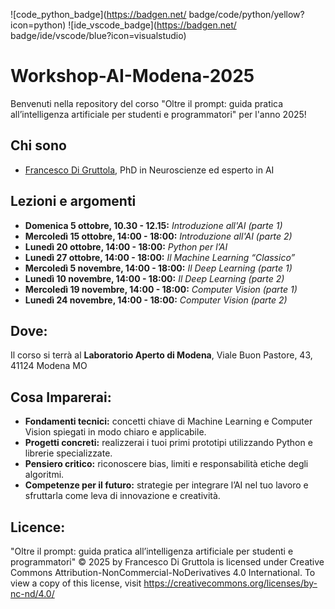 !\[code_python_badge\](https://badgen.net/
badge/code/python/yellow?icon=python)
!\[ide_vscode_badge\](https://badgen.net/
badge/ide/vscode/blue?icon=visualstudio)

# Workshop-AI-Modena-2025
Benvenuti nella repository del corso "Oltre il prompt: guida pratica all’intelligenza artificiale per studenti e programmatori" per l'anno 2025!

## Chi sono

* [Francesco Di Gruttola](https://www.cerebest.com/), PhD in Neuroscienze ed esperto in AI

## Lezioni e argomenti

* **Domenica 5 ottobre, 10.30 - 12.15:** *Introduzione all'AI (parte 1)*
* **Mercoledì 15 ottobre, 14:00 - 18:00:** *Introduzione all'AI (parte 2)*
* **Lunedì 20 ottobre, 14:00 - 18:00:** *Python per l’AI*
* **Lunedì 27 ottobre, 14:00 - 18:00:** *Il Machine Learning “Classico”*
* **Mercoledì 5 novembre, 14:00 - 18:00:** *Il Deep Learning (parte 1)*
* **Lunedì 10 novembre, 14:00 - 18:00:** *Il Deep Learning (parte 2)*
* **Mercoledì 19 novembre, 14:00 - 18:00:** *Computer Vision (parte 1)*
* **Lunedì 24 novembre, 14:00 - 18:00:** *Computer Vision (parte 2)*

## Dove:

Il corso si terrà al **Laboratorio Aperto di Modena**, Viale Buon Pastore, 43, 41124 Modena MO

## Cosa Imparerai:

* **Fondamenti tecnici:** concetti chiave di Machine Learning e Computer Vision spiegati in modo chiaro e applicabile.
* **Progetti concreti:** realizzerai i tuoi primi prototipi utilizzando Python e librerie specializzate.
* **Pensiero critico:** riconoscere bias, limiti e responsabilità etiche degli algoritmi.
* **Competenze per il futuro:** strategie per integrare l’AI nel tuo lavoro e sfruttarla come leva di innovazione e creatività.

## Licence:

"Oltre il prompt: guida pratica all’intelligenza artificiale per studenti e programmatori" © 2025 by Francesco Di Gruttola is licensed under Creative Commons Attribution-NonCommercial-NoDerivatives 4.0 International. To view a copy of this license, visit https://creativecommons.org/licenses/by-nc-nd/4.0/

